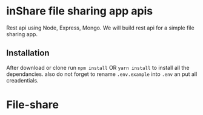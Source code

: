 # inShare file sharing app apis

Rest api using Node, Express, Mongo.
We will build rest api for a simple file sharing app. 


## Installation 
After download or clone run `npm install` OR `yarn install` to install all the dependancies.
also do not forget to rename `.env.example` into `.env` an put all creadentials.

# File-share

